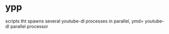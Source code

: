 ypp
===

scripts tht spawns several youtube-dl processes in parallel, ymd=  youtube-dl parallel processor
